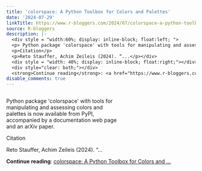 ```yaml
---
title: 'colorspace: A Python Toolbox for Colors and Palettes'
date: '2024-07-29'
linkTitle: https://www.r-bloggers.com/2024/07/colorspace-a-python-toolbox-for-colors-and-palettes/
source: R-bloggers
description: |-
  <div style = "width:60%; display: inline-block; float:left; ">
  <p> Python package 'colorspace' with tools for manipulating and assessing colors and palettes is now available from PyPI, accompanied by a documentation web page and an arXiv paper.</p>
  <p>Citation</p>
  <p>Reto Stauffer, Achim Zeileis (2024). “...</p></div>
  <div style = "width: 40%; display: inline-block; float:right;"></div>
  <div style="clear: both;"></div>
  <strong>Continue reading</strong>: <a href="https://www.r-bloggers.com/2024/07/colorspace-a-python-toolbox-for-colors-and-palettes/">colorspace: A Python Toolbox for Colors and ...
disable_comments: true
---
```

<div style = "width:60%; display: inline-block; float:left; ">
<p> Python package 'colorspace' with tools for manipulating and assessing colors and palettes is now available from PyPI, accompanied by a documentation web page and an arXiv paper.</p>
<p>Citation</p>
<p>Reto Stauffer, Achim Zeileis (2024). “...</p></div>
<div style = "width: 40%; display: inline-block; float:right;"></div>
<div style="clear: both;"></div>
<strong>Continue reading</strong>: <a href="https://www.r-bloggers.com/2024/07/colorspace-a-python-toolbox-for-colors-and-palettes/">colorspace: A Python Toolbox for Colors and ...